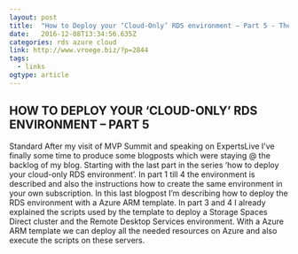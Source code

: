 ```yaml
---
layout: post
title:  "How to Deploy your ‘Cloud-Only’ RDS environment – Part 5 - The Microsoft Workplace Blog"
date:   2016-12-08T13:34:56.635Z
categories: rds azure cloud
link: http://www.vroege.biz/?p=2844
tags:
  - links
ogtype: article
---
```


## HOW TO DEPLOY YOUR ‘CLOUD-ONLY’ RDS ENVIRONMENT – PART 5
Standard
After my visit of MVP Summit and speaking on ExpertsLive I’ve finally some time to produce some blogposts which were staying @ the backlog of my blog. Starting with the last part in the series ‘how to deploy your cloud-only RDS environment’. In part 1 till 4 the environment is described and also the instructions how to create the same environment in your own subscription. In this last blogpost I’m describing how to deploy the RDS environment with a Azure ARM template. In part 3 and 4 I already explained the scripts used by the template to deploy a Storage Spaces Direct cluster and the Remote Desktop Services environment. With a Azure ARM template we can deploy all the needed resources on Azure and also execute the scripts on these servers.
